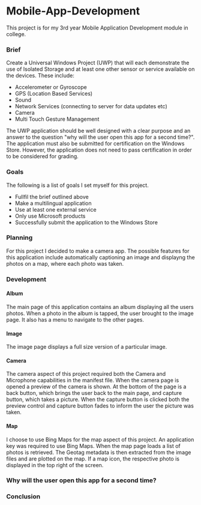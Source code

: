 # Mobile-App-Development
This project is for my 3rd year Mobile Application Development module in college.

### Brief
Create a Universal Windows Project (UWP) that will each demonstrate the use of Isolated Storage and at least one other sensor or service available on the devices. These include:

+ Accelerometer or Gyroscope
+ GPS (Location Based Services)
+ Sound
+ Network Services (connecting to server for data updates etc)
+ Camera
+ Multi Touch Gesture Management

The UWP application should be well designed with a clear purpose and an answer to the question "why will the user open this app for a second time?". The application must also be submitted for certification on the Windows Store. However, the application does not need to pass certification in order to be considered for grading.

### Goals
The following is a list of goals I set myself for this project.

+ Fullfil the brief outlined above
+ Make a multilingual application
+ Use at least one external service
+ Only use Microsoft products
+ Successfully submit the application to the Windows Store

### Planning
For this project I decided to make a camera app. The possible features for this application include automatically captioning an image and displayng the photos on a map, where each photo was taken.

### Development

#### Album
The main page of this application contains an album displaying all the users photos. When a photo in the album is tapped, the user brought to the image page. It also has a menu to navigate to the other pages.

#### Image
The image page displays a full size version of a particular image.

#### Camera
The camera aspect of this project required both the Camera and Microphone capabilities in the manifest file. When the camera page is opened a preview of the camera is shown. At the bottom of the page is a back button, which brings the user back to the main page, and capture button, which takes a picture. When the capture button is clicked both the preview control and capture button fades to inform the user the picture was taken.

#### Map
I choose to use Bing Maps for the map aspect of this project. An application key was required to use Bing Maps. When the map page loads a list of photos is retrieved. The Geotag metadata is then extracted from the image files and are plotted on the map. If a map icon, the respective photo is displayed in the top right of the screen.

### Why will the user open this app for a second time?

### Conclusion